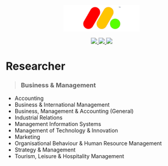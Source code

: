 <p align="center" >
	<a href="https://github.com/shuzijianzao/Spiral3D/blob/master/Picture/spirallogo"><img src="https://github.com/shuzijianzao/Spiral3D/blob/master/Picture/SHUZIJIANZAO.png" alt="Researcher" width="200"></a>
</p>
<p align="center">
	<a href="https://github.com/shuzijianzao/Spiral3D">
		<img src="https://img.shields.io/github/stars/badges/shields.svg?label=Stars&style=social">
	</a>
	<a href="https://discord.gg/7NT7gRT">
		<img src="https://img.shields.io/discord/Yujie.Li#2301.svg?maxAge=2592000&amp;style=flat">
	</a>
	<a href="https://www.paypal.me/SZJZ">
		<img src="https://img.shields.io/badge/$-donate-ff69b4.svg?maxAge=2592000&amp;style=flat">
	</a>
</p>

# Researcher

>### Business & Management
* Accounting
* Business & International Management
* Business, Management & Accounting (General)
* Industrial Relations
* Management Information Systems
* Management of Technology & Innovation
* Marketing
* Organisational Behaviour & Human Resource Management
* Strategy & Management
* Tourism, Leisure & Hospitality Management
